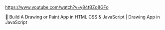 https://www.youtube.com/watch?v=y84tBZo8GFo

🎨 Build A Drawing or Paint App in HTML CSS & JavaScript | Drawing App in JavaScript
